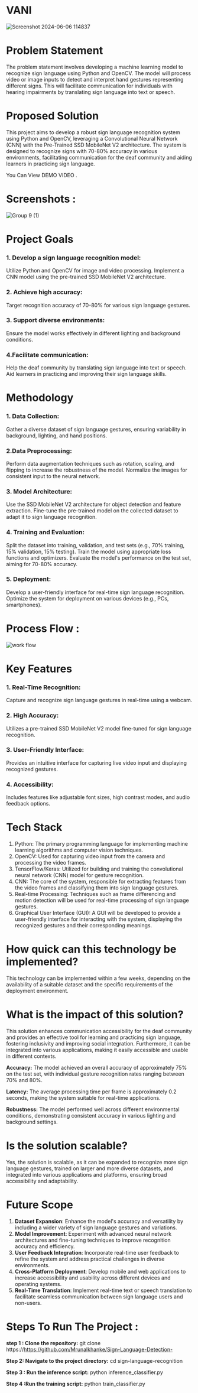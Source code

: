  # VANI 
![Screenshot 2024-06-06 114837](https://github.com/Mrunalkhanke/Sign-Language-Detection-/assets/136327297/00526f79-18d0-42df-b4bb-7c0c301d2f2f)

# Problem Statement 
The problem statement involves developing a machine learning model to recognize sign language using Python and OpenCV. The model will process video or image inputs to detect and interpret hand gestures representing different signs. This will facilitate communication for individuals with hearing impairments by translating sign language into text or speech.

# Proposed Solution 
This project aims to develop a robust sign language recognition system using Python and OpenCV, leveraging a Convolutional Neural Network (CNN) with the Pre-Trained SSD MobileNet V2 architecture. 
The system is designed to recognize signs with 70-80% accuracy in various environments, facilitating communication for the deaf community and aiding learners in practicing sign language.

You Can View DEMO VIDEO .

# Screenshots :
![Group 9 (1)](https://github.com/Mrunalkhanke/Sign-Language-Detection-/assets/136327297/4163b208-269e-4ca3-8712-45ce65398c77)

# Project Goals

### 1. Develop a sign language recognition model:
Utilize Python and OpenCV for image and video processing.
Implement a CNN model using the pre-trained SSD MobileNet V2 architecture.
### 2. Achieve high accuracy:
Target recognition accuracy of 70-80% for various sign language gestures.
### 3. Support diverse environments:
Ensure the model works effectively in different lighting and background conditions.
### 4.Facilitate communication:
Help the deaf community by translating sign language into text or speech.
Aid learners in practicing and improving their sign language skills.

# Methodology

### 1. Data Collection:
Gather a diverse dataset of sign language gestures, ensuring variability in background, lighting, and hand positions.
### 2.Data Preprocessing:
Perform data augmentation techniques such as rotation, scaling, and flipping to increase the robustness of the model.
Normalize the images for consistent input to the neural network.
### 3. Model Architecture:
Use the SSD MobileNet V2 architecture for object detection and feature extraction.
Fine-tune the pre-trained model on the collected dataset to adapt it to sign language recognition.
### 4. Training and Evaluation:
Split the dataset into training, validation, and test sets (e.g., 70% training, 15% validation, 15% testing).
Train the model using appropriate loss functions and optimizers.
Evaluate the model's performance on the test set, aiming for 70-80% accuracy.
### 5. Deployment:
Develop a user-friendly interface for real-time sign language recognition.
Optimize the system for deployment on various devices (e.g., PCs, smartphones).

# Process Flow : 
![work flow](https://github.com/Mrunalkhanke/Sign-Language-Detection-/assets/136327297/cd49602a-10b6-4f57-ab1a-b02c583211cc)


#  Key Features
### 1. Real-Time Recognition:  
Capture and recognize sign language gestures in real-time using a webcam.
### 2. High Accuracy:
Utilizes a pre-trained SSD MobileNet V2 model fine-tuned for sign language recognition.
### 3. User-Friendly Interface: 
Provides an intuitive interface for capturing live video input and displaying recognized gestures.
### 4. Accessibility: 
Includes features like adjustable font sizes, high contrast modes, and audio feedback options.

# Tech Stack 
1.  Python: The primary programming language for implementing machine learning algorithms and computer vision techniques.
2.  OpenCV: Used for capturing video input from the camera and processing the video frames.
3. TensorFlow/Keras: Utilized for building and training the convolutional neural network (CNN) model for gesture recognition.
4. CNN: The core of the system, responsible for extracting features from the video frames and classifying them into sign language gestures.
5. Real-time Processing: Techniques such as frame differencing and motion detection will be used for real-time processing of sign language gestures.
6. Graphical User Interface (GUI): A GUI will be developed to provide a user-friendly interface for interacting with the system, displaying the recognized gestures and their corresponding meanings.

# How quick can this technology be implemented?
This technology can be implemented within a few weeks, depending on the availability of a suitable dataset and the specific requirements of the deployment environment.

# What is the impact of this solution?
This solution enhances communication accessibility for the deaf community and provides an effective tool for learning and practicing sign language, fostering inclusivity and improving social integration. Furthermore, it can be integrated into various applications, making it easily accessible and usable in different contexts.

**Accuracy:** The model achieved an overall accuracy of approximately 75% on the test set, with individual gesture recognition rates ranging between 70% and 80%.

**Latency:** The average processing time per frame is approximately 0.2 seconds, making the system suitable for real-time applications.

**Robustness:** The model performed well across different environmental conditions, demonstrating consistent accuracy in various lighting and background settings.

# Is the solution scalable?
Yes, the solution is scalable, as it can be expanded to recognize more sign language gestures, trained on larger and more diverse datasets, and integrated into various applications and platforms, ensuring broad accessibility and adaptability.

# Future Scope
1. **Dataset Expansion**: Enhance the model's accuracy and versatility by including a wider variety of sign language gestures and variations.
2. **Model Improvement**: Experiment with advanced neural network architectures and fine-tuning techniques to improve recognition accuracy and efficiency.
3. **User Feedback Integration**: Incorporate real-time user feedback to refine the system and address practical challenges in diverse environments.
4. **Cross-Platform Deployment**: Develop mobile and web applications to increase accessibility and usability across different devices and operating systems.
5. **Real-Time Translation**: Implement real-time text or speech translation to facilitate seamless communication between sign language users and non-users.
  
# Steps To Run The Project : 
 **step 1 : Clone the repository:**
 git clone https://https://github.com/Mrunalkhanke/Sign-Language-Detection-

 **Step 2: Navigate to the project directory:**
 cd sign-language-recognition

**Step 3 : Run the inference script:**
python inference_classifier.py

**Step 4 :Run the training script:** 
python train_classifier.py









